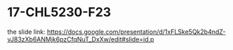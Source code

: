 # 17-CHL5230-F23
the slide link: https://docs.google.com/presentation/d/1xFLSke5Qk2b4ndZ-vJ83zXb6ANMjk6pzCfqNuT_DxXw/edit#slide=id.p
